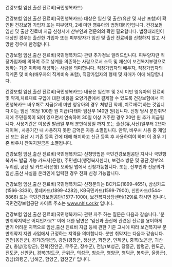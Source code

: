 건강보험 임신,출산 진료비(국민행복카드)


건강보험 임신,출산 진료비(국민행복카드) 대상은 임신 및 출산(유산 및 사산 포함)이 확인된 건강보험 가입자 또는 피부양자, 2세 미만 영유아의 법정대리인입니다. 건강보험 임신 및 출산 진료비 지급 신청서에 산부인과 전문의의 확인 필요합니다. 법정대리인이 대상인 경우는 출산한 가입자 또는 피부양자가 임신 및 출산 진료비를 신청하지 않고 사망한 경우에 한정합니다.


건강보험 임신,출산 진료비(국민행복카드) 관련 추가정보 알려드립니다.
피부양자란 직장가입자에 의하여 주로 생계를 의존하는 사람으로서 소득 및 재산이 보건복지부령으로 정하는 기준 이하에 해당하는 사람을 의미합니다. 직장가입자의 배우자, 직장가입자의 직계존 및 비속(배우자의 직계비속 포함), 직장가입자의 형제 및 자매가 이에 해당합니다.


건강보험 임신,출산 진료비(국민행복카드) 내용은 임산부 및 2세 미만 영유아의 진료비 및 약제,치료재료 구입에 대한 비용을 요양기관에서 결제할 수 있도록 건강보험에서 국민행복카드 바우처로 지급(2세 미만 영유아의 경우 처방된 약제 ,치료재료)하는 것입니다.이는 임신 1회당 100만 원 지급(다태아 임신부 140만 원)됩니다. 신청 당시 분만취약지에 주민등록이 되어 있으면서 연속하여 30일 이상 거주한 경우 20만 원 추가 지급됩니다. 사용기간은 이용권 발급일 부터 분만예정일 까지 또는  출산(유,사산)일부터 2년까지이며 , 사용기간 내 사용하지 못한 금액은 자동 소멸됩니다. 만약, 바우처 사용 중 재임신 또는 유산 시 기존 등록 건에 대해 해지하고 신규 등록 후 사용하여야 하며 이 경우 기존 바우처 잔여지원금은 소멸됩니다.


건강보험 임신,출산 진료비(국민행복카드) 신청방법은 국민건강보험공단 지사나 국민행복카드 발급 가능 카드사(은행), 주민센터(행정복지센터), 보건소 방문 및 공단,정부24 누리집, 공단 및 카드사(은행) 모바일 앱에서 신청가능합니다. 또는,
산부인과 전문의가 임신,출산 사실을 온라인에 입력한 경우 전화 신청 가능합니다.


건강보험 임신,출산 진료비(국민행복카드) 신청문의는 BC카드(1899-4651), 삼성카드(1566-3336), 롯데카드(1899-4282), KB국민카드(1599-7900), 신한카드(1544-8868) 또는 국민건강보험공단(1577-1000), 보건복지상담센터(129)로 하시면 됩니다. 국민건강보험공단 사이트 주소는 www.nhis.or.kr 입니다.


건강보험 임신,출산 진료비(국민행복카드) 관련 자주 하는 질문은 다음과 같습니다.
'분만취약지역은 어디인가요?' 이에 대한 답변은 '임신과 출산에 관련된 진료를 용이하게 받기 어려운 지역으로 임신,출산 진료비 지급 등에 관한 기준 고시에 따라 보건복지부 분만취약지 지원 사업에서 규정하는 지역을 의미합니다.
분만 취약지는 다음과 같습니다. 인천(옹진군), 경기(양평군), 강원(평창군, 정선군, 화천군, 인제군), 충북(보은군, 괴산군), 충남(청양군), 전북(진안군, 무주군, 장수군), 전남(보성군, 장흥군, 함평군, 완도군, 진도군, 신안군), 경북(청도군, 군위군, 의성군, 청송군, 영양군, 영덕군, 봉화군, 울릉군), 경남(의령군, 남해군, 함양군, 합천군)' 입니다.